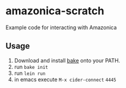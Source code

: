 # amazonica-scratch

Example code for interacting with Amazonica

## Usage

1. Download and install [bake](https://github.com/kyleburton/bake) onto your PATH.
2. run `bake init`
3. run `lein run`
4. in emacs execute `M-x cider-connect` `4445`


